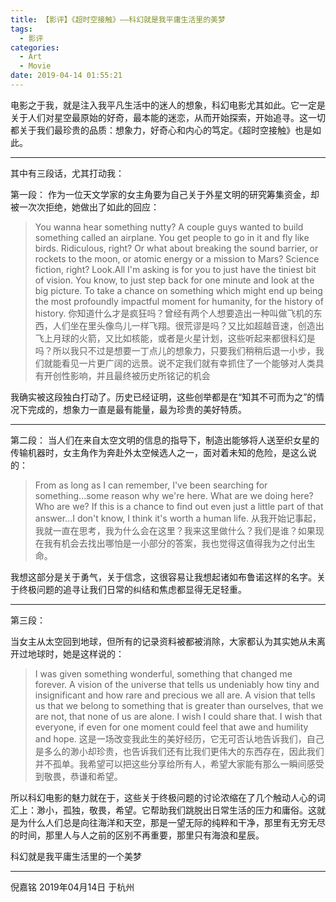 ```yaml
---
title: 【影评】《超时空接触》——科幻就是我平庸生活里的美梦
tags:
  - 影评
categories:
  - Art
  - Movie
date: 2019-04-14 01:55:21
---
```


电影之于我，就是注入我平凡生活中的迷人的想象，科幻电影尤其如此。它一定是关于人们对星空最原始的好奇，最本能的迷恋，从而开始探索，开始追寻。这一切都关于我们最珍贵的品质：想象力，好奇心和内心的笃定。《超时空接触》也是如此。

<!-- more -->

***

其中有三段话，尤其打动我：

第一段：
作为一位天文学家的女主角要为自己关于外星文明的研究筹集资金，却被一次次拒绝，她做出了如此的回应：

>You wanna hear something nutty? A couple guys wanted to build something called an airplane. You get people to go in it and fly like birds. Ridiculous, right? Or what about breaking the sound barrier, or rockets to the moon, or atomic energy or a mission to Mars? Science fiction, right? Look.All I'm asking is for you to just have the tiniest bit of vision. You know, to just step back for one minute and look at the big picture. To take a chance on something which might end up being the most profoundly impactful moment for humanity, for the history of history.
你知道什么才是疯狂吗？曾经有两个人想要造出一种叫做飞机的东西，人们坐在里头像鸟儿一样飞翔。很荒谬是吗？又比如超越音速，创造出飞上月球的火箭，又比如核能，或者是火星计划，这些听起来都很科幻是吗？所以我只不过是想要一丁点儿的想象力，只要我们稍稍后退一小步，我们就能看见一片更广阔的远景。说不定我们就有幸抓住了一个能够对人类具有开创性影响，并且最终被历史所铭记的机会

我确实被这段独白打动了。历史已经证明，这些创举都是在“知其不可而为之”的情况下完成的，想象力一直是最有能量，最为珍贵的美好特质。

***

第二段：
当人们在来自太空文明的信息的指导下，制造出能够将人送至织女星的传输机器时，女主角作为奔赴外太空候选人之一，面对着未知的危险，是这么说的：

>From as long as I can remember, I've been searching for something...some reason why we're here. What are we doing here? Who are we? If this is a chance to find out even just a little part of that answer...I don't know, I think it's worth a human life.
从我开始记事起，我就一直在思考，我为什么会在这里？我来这里做什么？我们是谁？如果现在我有机会去找出哪怕是一小部分的答案，我也觉得这值得我为之付出生命。

我想这部分是关于勇气，关于信念，这很容易让我想起诸如布鲁诺这样的名字。关于终极问题的追寻让我们日常的纠结和焦虑都显得无足轻重。

***

第三段：

当女主从太空回到地球，但所有的记录资料被都被消除，大家都认为其实她从未离开过地球时，她是这样说的：
>I was given something wonderful, something that changed me forever.
A vision of the universe that tells us undeniably how tiny and insignificant and how rare and precious we all are. A vision that tells us that we belong to something that is greater than ourselves, that we are not, that none of us are alone. I wish I could share that. I wish that everyone, if even for one moment could feel that awe and humility and hope.
这是一场改变我此生的美好经历，它无可否认地告诉我们，自己是多么的渺小却珍贵，也告诉我们还有比我们更伟大的东西存在，因此我们并不孤单。我希望可以把这些分享给所有人，希望大家能有那么一瞬间感受到敬畏，恭谦和希望。

所以科幻电影的魅力就在于，这些关于终极问题的讨论浓缩在了几个触动人心的词汇上：渺小，孤独，敬畏，希望。它帮助我们跳脱出日常生活的压力和庸俗。这就是为什么人们总是向往海洋和天空，那是一望无际的纯粹和干净，那里有无穷无尽的时间，那里人与人之前的区别不再重要，那里只有海浪和星辰。

科幻就是我平庸生活里的一个美梦

***

倪嘉铭
2019年04月14日 于杭州






